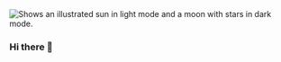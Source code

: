 <picture>
  <source media="(prefers-color-scheme: dark)" srcset="![image](https://github.com/nhirata3/nhirata3/assets/115359671/313073dd-890f-4389-baa7-4293b8c3fe10)
">
  <source media="(prefers-color-scheme: light)" srcset="![image](https://github.com/nhirata3/nhirata3/assets/115359671/f60039af-06ef-45c0-add5-c9ef53517361)
">
  <img alt="Shows an illustrated sun in light mode and a moon with stars in dark mode." src="https://user-images.githubusercontent.com/25423296/163456779-a8556205-d0a5-45e2-ac17-42d089e3c3f8.png">
</picture>



### Hi there 👋

<!--
**nhirata3/nhirata3** is a ✨ _special_ ✨ repository because its `README.md` (this file) appears on your GitHub profile.

Here are some ideas to get you started:

- 🔭 I’m currently working on ...
- 🌱 I’m currently learning ...
- 👯 I’m looking to collaborate on ...
- 🤔 I’m looking for help with ...
- 💬 Ask me about ...
- 📫 How to reach me: ...
- 😄 Pronouns: ...
- ⚡ Fun fact: ...
-->
